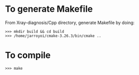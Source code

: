 # To generate Makefile
From Xray-diagnosis/Cpp directory, generate Makefile by doing:
```
>>> mkdir build && cd build
>>> /home/jarroyoi/cmake-3.26.3/bin/cmake ..
```

# To compile
```
>>> make
```